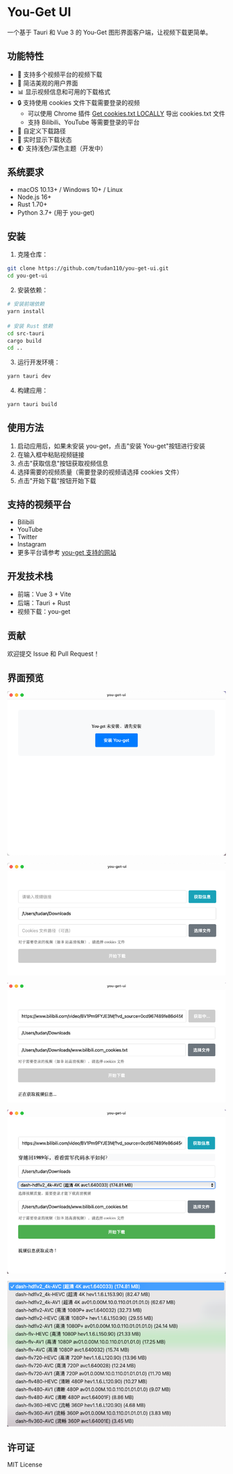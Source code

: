 # You-Get UI

一个基于 Tauri 和 Vue 3 的 You-Get 图形界面客户端，让视频下载更简单。

## 功能特性

- 🎥 支持多个视频平台的视频下载
- 🎯 简洁美观的用户界面
- 📊 显示视频信息和可用的下载格式
- 🔒 支持使用 cookies 文件下载需要登录的视频
  - 可以使用 Chrome 插件 [Get cookies.txt LOCALLY](https://chrome.google.com/webstore/detail/get-cookiestxt-locally/cclelndahbckbenkjhflpdbgdldlbecc) 导出 cookies.txt 文件
  - 支持 Bilibili、YouTube 等需要登录的平台
- 📁 自定义下载路径
- 🔄 实时显示下载状态
- 🌓 支持浅色/深色主题（开发中）

## 系统要求

- macOS 10.13+ / Windows 10+ / Linux
- Node.js 16+
- Rust 1.70+
- Python 3.7+ (用于 you-get)

## 安装

1. 克隆仓库：
```bash
git clone https://github.com/tudan110/you-get-ui.git
cd you-get-ui
```

2. 安装依赖：
```bash
# 安装前端依赖
yarn install

# 安装 Rust 依赖
cd src-tauri
cargo build
cd ..
```

3. 运行开发环境：
```bash
yarn tauri dev
```

4. 构建应用：
```bash
yarn tauri build
```

## 使用方法

1. 启动应用后，如果未安装 you-get，点击"安装 You-get"按钮进行安装
2. 在输入框中粘贴视频链接
3. 点击"获取信息"按钮获取视频信息
4. 选择需要的视频质量（需要登录的视频请选择 cookies 文件）
5. 点击"开始下载"按钮开始下载

## 支持的视频平台

- Bilibili
- YouTube
- Twitter
- Instagram
- 更多平台请参考 [you-get 支持的网站](https://github.com/soimort/you-get#supported-sites)

## 开发技术栈

- 前端：Vue 3 + Vite
- 后端：Tauri + Rust
- 视频下载：you-get

## 贡献

欢迎提交 Issue 和 Pull Request！

## 界面预览

![image-20250321083556321](./README.assets/image-20250321083556321.png)

![image-20250320172245530](./README.assets/image-20250320172245530.png)

![image-20250320173308494](./README.assets/image-20250320173308494.png)

![image-20250320171936076](./README.assets/image-20250320171936076.png)

![image-20250320172014626](./README.assets/image-20250320172014626.png)

## 许可证

MIT License
